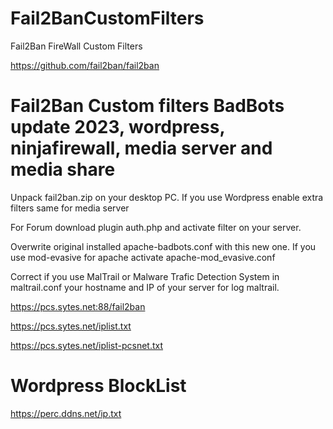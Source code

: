 # Fail2BanCustomFilters
Fail2Ban FireWall Custom Filters

https://github.com/fail2ban/fail2ban

# Fail2Ban Custom filters BadBots update 2023, wordpress, ninjafirewall, media server and media share

Unpack fail2ban.zip on your desktop PC. If you use Wordpress enable extra filters same for media server

For Forum download plugin auth.php and activate filter on your server.

Overwrite original installed apache-badbots.conf with this new one. If you use mod-evasive for apache activate apache-mod_evasive.conf

Correct if you use MalTrail or Malware Trafic Detection System in maltrail.conf your hostname and IP of your server for log maltrail.

https://pcs.sytes.net:88/fail2ban

https://pcs.sytes.net/iplist.txt

https://pcs.sytes.net/iplist-pcsnet.txt

# Wordpress BlockList

https://perc.ddns.net/ip.txt


